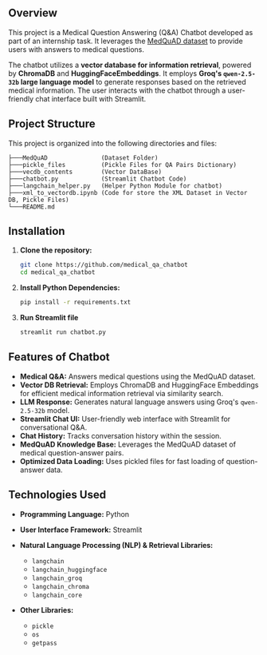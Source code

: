 ## Overview

This project is a Medical Question Answering (Q&A) Chatbot developed as part of an internship task. It leverages the [MedQuAD dataset](https://github.com/abachaa/MedQuAD) to provide users with answers to medical questions. 

The chatbot utilizes a **vector database for information retrieval**, powered by **ChromaDB** and **HuggingFaceEmbeddings**.  It employs **Groq's `qwen-2.5-32b` large language model** to generate responses based on the retrieved medical information. The user interacts with the chatbot through a user-friendly chat interface built with Streamlit.

## Project Structure

This project is organized into the following directories and files:
```
├───MedQuAD               (Dataset Folder)
├───pickle_files          (Pickle Files for QA Pairs Dictionary)
├───vecdb_contents        (Vector DataBase)
├───chatbot.py            (Streamlit Chatbot Code)
├───langchain_helper.py   (Helper Python Module for chatbot)
├───xml_to_vectordb.ipynb (Code for store the XML Dataset in Vector DB, Pickle Files)
└───README.md
```

## Installation

1.  **Clone the repository:**
    ```bash
    git clone https://github.com/medical_qa_chatbot
    cd medical_qa_chatbot
    ```

2.  **Install Python Dependencies:**
    ```bash
    pip install -r requirements.txt
    ```

3. **Run Streamlit file**
    ```bash
    streamlit run chatbot.py
    ```

## Features of Chatbot

* **Medical Q&A:** Answers medical questions using the MedQuAD dataset.
* **Vector DB Retrieval:** Employs ChromaDB and HuggingFace Embeddings for efficient medical information retrieval via similarity search.
* **LLM Response:** Generates natural language answers using Groq's `qwen-2.5-32b` model.
* **Streamlit Chat UI:** User-friendly web interface with Streamlit for conversational Q&A.
* **Chat History:**  Tracks conversation history within the session.
* **MedQuAD Knowledge Base:**  Leverages the MedQuAD dataset of medical question-answer pairs.
* **Optimized Data Loading:**  Uses pickled files for fast loading of question-answer data.


## Technologies Used

* **Programming Language:** Python
* **User Interface Framework:** Streamlit

* **Natural Language Processing (NLP) & Retrieval Libraries:**
  * `langchain`
  * `langchain_huggingface`
  * `langchain_groq`
  * `langchain_chroma`
  * `langchain_core`

* **Other Libraries:**
  * `pickle`
  * `os`
  * `getpass`
